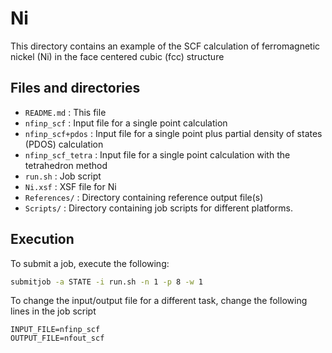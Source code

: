 # Ni

This directory contains an example of the SCF calculation of ferromagnetic nickel (Ni) in the face centered cubic (fcc) structure

## Files and directories

- ``README.md`` : This file
- ``nfinp_scf`` : Input file for a single point calculation
- ``nfinp_scf+pdos`` : Input file for a single point plus partial density of states (PDOS) calculation
- ``nfinp_scf_tetra`` : Input file for a single point calculation with the tetrahedron method
- ``run.sh`` : Job script
- ``Ni.xsf`` : XSF file for Ni
- ``References/`` : Directory containing reference output file(s)
- ``Scripts/`` : Directory containing job scripts for different platforms.

## Execution

To submit a job, execute the following:

```bash
submitjob -a STATE -i run.sh -n 1 -p 8 -w 1
```

To change the input/output file for a different task, change the following lines in the job script

```
INPUT_FILE=nfinp_scf
OUTPUT_FILE=nfout_scf
```

